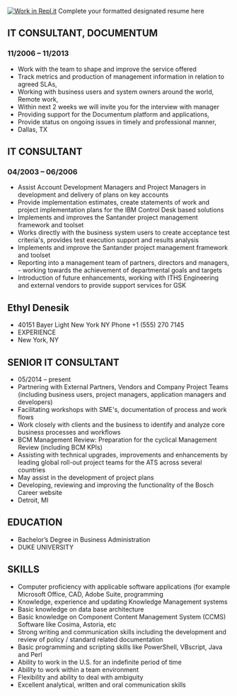 
[![Work in Repl.it](https://classroom.github.com/assets/work-in-replit-14baed9a392b3a25080506f3b7b6d57f295ec2978f6f33ec97e36a161684cbe9.svg)](https://classroom.github.com/online_ide?assignment_repo_id=335764&assignment_repo_type=GroupAssignmentRepo)
Complete your formatted designated resume here

## IT CONSULTANT, DOCUMENTUM
### 11/2006 – 11/2013
- Work with the team to shape and improve the service offered
- Track metrics and production of management information in relation to agreed SLAs,
- Working with business users and system owners around the world,
Remote work,
- Within next 2 weeks we will invite you for the interview with manager
- Providing support for the Documentum platform and applications,
- Provide status on ongoing issues in timely and professional manner,
- Dallas, TX

## IT CONSULTANT
### 04/2003 – 06/2006
- Assist Account Development Managers and Project Managers in development and delivery of plans on key accounts
- Provide implementation estimates, create statements of work and project implementation plans for the IBM Control Desk based solutions
- Implements and improves the Santander project management framework and toolset
- Works directly with the business system users to create acceptance test criteria's, provides test execution support and results analysis
- Implements and improve the Santander project management framework and toolset
- Reporting into a management team of partners, directors and managers, - working towards the achievement of departmental goals and targets
- Introduction of future enhancements, working with ITHS Engineering and external vendors to provide support services for GSK

## Ethyl Denesik
* 40151 Bayer Light New York NY  Phone +1 (555) 270 7145
* EXPERIENCE
* New York, NY

## SENIOR IT CONSULTANT
* 05/2014 – present
* Partnering with External Partners, Vendors and Company Project Teams (including business users, project managers, application managers and developers)
* Facilitating workshops with SME's, documentation of process and work flows
* Work closely with clients and the business to identify and analyze core business processes and workflows
* BCM Management Review: Preparation for the cyclical Management Review (including BCM KPIs)
* Assisting with technical upgrades, improvements and enhancements by leading global roll-out project teams for the ATS across several countries
* May assist in the development of project plans
* Developing, reviewing and improving the functionality of the Bosch Career website
* Detroit, MI

## EDUCATION
* Bachelor’s Degree in Business Administration
* DUKE UNIVERSITY

## SKILLS
* Computer proficiency with applicable software applications (for example Microsoft Office, CAD, Adobe Suite, programming
* Knowledge, experience and updating Knowledge Management systems
* Basic knowledge on data base architecture
* Basic knowledge on Component Content Management System (CCMS) Software like Cosima, Astoria, etc
* Strong writing and communication skills including the development and review of policy / standard related documentation
* Basic programming and scripting skills like PowerShell, VBscript, Java and Perl
* Ability to work in the U.S. for an indefinite period of time
* Ability to work within a team environment
* Flexibility and ability to deal with ambiguity
* Excellent analytical, written and oral communication skills
